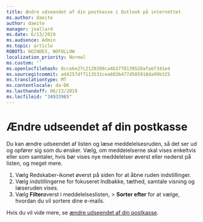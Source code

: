 ```yaml
---
title: Ændre udseendet af din postkasse i Outlook på internettet
ms.author: daeite
author: daeite
manager: joallard
ms.date: 6/13/2019
ms.audience: Admin
ms.topic: article
ROBOTS: NOINDEX, NOFOLLOW
localization_priority: Normal
ms.custom: ''
ms.openlocfilehash: 8cce6e27c2120389ca4b3778139528afa6f341e4
ms.sourcegitcommit: ad4257df7113531cea883b477d505918da99b325
ms.translationtype: MT
ms.contentlocale: da-DK
ms.lasthandoff: 06/13/2019
ms.locfileid: "34933965"
---
```

# <a name="change-the-look-of-your-mailbox"></a>Ændre udseendet af din postkasse

Du kan ændre udseendet af listen og læse meddelelsesruden, så det ser ud og opfører sig som du ønsker. Vælg, om meddelelserne skal vises enkeltvis eller som samtaler, hvis bør vises nye meddelelser øverst eller nederst på listen, og meget mere.

1. Vælg Redskaber-ikonet øverst på siden for at åbne ruden indstillinger.
1. Vælg indstillingerne for fokuseret Indbakke, tæthed, samtale visning og læseruden vises.
1. Vælg **Filter**øverst i meddelelseslisten, > **Sorter efter** for at vælge, hvordan du vil sortere dine e-mails.

Hvis du vil vide mere, se [ændre udseendet af din postkasse](https://support.office.com/article/b41c2ecb-f23c-42b3-b7f8-659646d5e58c).